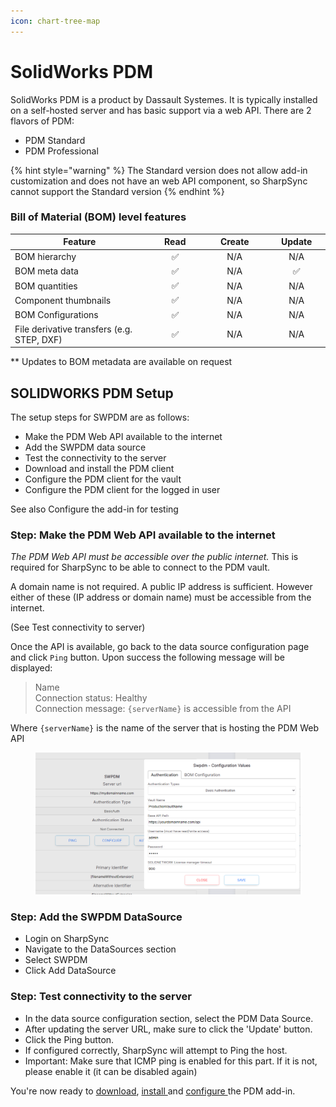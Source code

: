 ```yaml
---
icon: chart-tree-map
---
```


# SolidWorks PDM

SolidWorks PDM is a product by Dassault Systemes. It is typically installed on a self-hosted server and has basic support via a web API. There are 2 flavors of PDM:

* PDM Standard
* PDM Professional

{% hint style="warning" %}
The Standard version does not allow add-in customization and does not have an web API component, so SharpSync cannot support the Standard version
{% endhint %}

### Bill of Material (BOM) level features

<table><thead><tr><th width="335.0078125">Feature</th><th width="115.390625" align="center">Read</th><th width="144.890625" align="center">Create</th><th width="113.16796875" align="center">Update</th></tr></thead><tbody><tr><td>BOM hierarchy</td><td align="center"><span data-gb-custom-inline data-tag="emoji" data-code="2705">✅</span></td><td align="center">N/A</td><td align="center">N/A</td></tr><tr><td>BOM meta data</td><td align="center"><span data-gb-custom-inline data-tag="emoji" data-code="2705">✅</span></td><td align="center">N/A</td><td align="center"><span data-gb-custom-inline data-tag="emoji" data-code="2705">✅</span></td></tr><tr><td>BOM quantities</td><td align="center"><span data-gb-custom-inline data-tag="emoji" data-code="2705">✅</span></td><td align="center">N/A</td><td align="center">N/A</td></tr><tr><td>Component thumbnails</td><td align="center"><span data-gb-custom-inline data-tag="emoji" data-code="2705">✅</span></td><td align="center">N/A</td><td align="center">N/A</td></tr><tr><td>BOM Configurations</td><td align="center"><span data-gb-custom-inline data-tag="emoji" data-code="2705">✅</span></td><td align="center">N/A</td><td align="center">N/A</td></tr><tr><td>File derivative transfers (e.g. STEP, DXF)</td><td align="center"><span data-gb-custom-inline data-tag="emoji" data-code="2705">✅</span></td><td align="center">N/A</td><td align="center">N/A</td></tr></tbody></table>

\*\* Updates to BOM metadata are available on request



## SOLIDWORKS PDM Setup

The setup steps for SWPDM are as follows:

* Make the PDM Web API available to the internet
* Add the SWPDM data source
* Test the connectivity to the server
* Download and install the PDM client
* Configure the PDM client for the vault
* Configure the PDM client for the logged in user

See also Configure the add-in for testing

### Step: Make the PDM Web API available to the internet

_The PDM Web API must be accessible over the public internet._ This is required for SharpSync to be able to connect to the PDM vault.

A domain name is not required. A public IP address is sufficient. However either of these (IP address or domain name) must be accessible from the internet.

(See Test connectivity to server)

Once the API is available, go back to the data source configuration page and click `Ping` button. Upon success the following message will be displayed:

> Name\
> Connection status: Healthy\
> Connection message: `{serverName}` is accessible from the API

Where `{serverName}` is the name of the server that is hosting the PDM Web API

<figure><img src="../.gitbook/assets/swpdm_authentication_setup.png" alt=""><figcaption></figcaption></figure>

### Step: Add the SWPDM DataSource

* Login on SharpSync
* Navigate to the DataSources section
* Select SWPDM
* Click Add DataSource

### Step: Test connectivity to the server

* In the data source configuration section, select the PDM Data Source.
* After updating the server URL, make sure to click the 'Update' button.
* Click the Ping button.
* If configured correctly, SharpSync will attempt to Ping the host.
* Important: Make sure that ICMP ping is enabled for this part. If it is not, please enable it (it can be disabled again)

You're now ready to [download](solidworks-pdm/downloading-and-installing-the-add-in.md), [install ](solidworks-pdm/downloading-and-installing-the-add-in.md)and [configure ](solidworks-pdm/configure-the-add-in.md)the PDM add-in.
